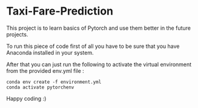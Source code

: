 # Taxi-Fare-Prediction

This project is to learn basics of Pytorch and use them better in the future projects.


To run this piece of code first of all you have to be sure that you have Anaconda installed in your system. 


After that you can just run the following to activate the virtual environment from the provided env.yml file : 


```console
conda env create -f environment.yml
conda activate pytorchenv
```


Happy coding :)


